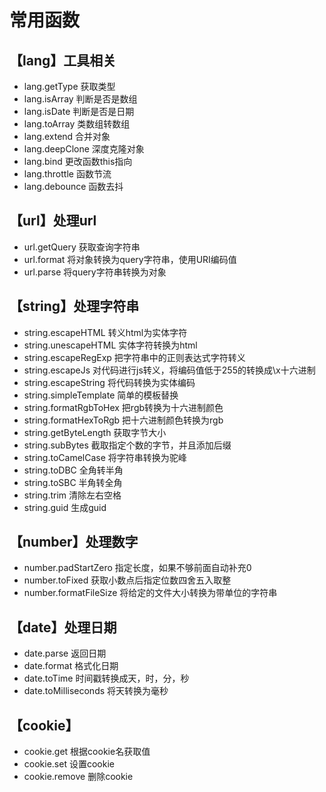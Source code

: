 # 常用函数

## 【lang】工具相关
- lang.getType 获取类型
- lang.isArray 判断是否是数组
- lang.isDate 判断是否是日期
- lang.toArray 类数组转数组
- lang.extend 合并对象
- lang.deepClone 深度克隆对象
- lang.bind 更改函数this指向
- lang.throttle 函数节流
- lang.debounce 函数去抖

## 【url】处理url
- url.getQuery 获取查询字符串
- url.format 将对象转换为query字符串，使用URI编码值
- url.parse 将query字符串转换为对象

##  【string】处理字符串
- string.escapeHTML 转义html为实体字符
- string.unescapeHTML 实体字符转换为html
- string.escapeRegExp 把字符串中的正则表达式字符转义
- string.escapeJs 对代码进行js转义，将编码值低于255的转换成\x十六进制
- string.escapeString 将代码转换为实体编码
- string.simpleTemplate 简单的模板替换
- string.formatRgbToHex 把rgb转换为十六进制颜色
- string.formatHexToRgb 把十六进制颜色转换为rgb
- string.getByteLength 获取字节大小
- string.subBytes 截取指定个数的字节，并且添加后缀
- string.toCamelCase 将字符串转换为驼峰
- string.toDBC 全角转半角
- string.toSBC 半角转全角
- string.trim 清除左右空格
- string.guid 生成guid

##  【number】处理数字
- number.padStartZero 指定长度，如果不够前面自动补充0
- number.toFixed 获取小数点后指定位数四舍五入取整
- number.formatFileSize 将给定的文件大小转换为带单位的字符串

##  【date】处理日期
- date.parse 返回日期
- date.format 格式化日期
- date.toTime 时间戳转换成天，时，分，秒
- date.toMilliseconds 将天转换为毫秒

##  【cookie】
- cookie.get 根据cookie名获取值
- cookie.set 设置cookie
- cookie.remove 删除cookie
